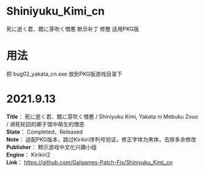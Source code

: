 # Shiniyuku_Kimi_cn
死に逝く君、館に芽吹く憎悪 默示补丁 修整 适用PKG版
# 用法
把 bug02_yakata_cn.exe 放到PKG版游戏目录下

# 2021.9.13
**Title**： 死に逝く君、館に芽吹く憎悪 / Shiniyuku Kimi, Yakata ni Mebuku Zouo / 濒死轮回的卿于馆中萌生的憎恶  
**State**： Completed，Released  
**Note**： 适配PKG版本，跳过Kirikiri序列号验证，修正字体为黑体，去除多余修改  
**Publisher**： 黙示游戏中文化兴趣小组  
**Engine**： Kirikiri2  
**Link**： https://github.com/Galgames-Patch-Fix/Shiniyuku_Kimi_cn 

